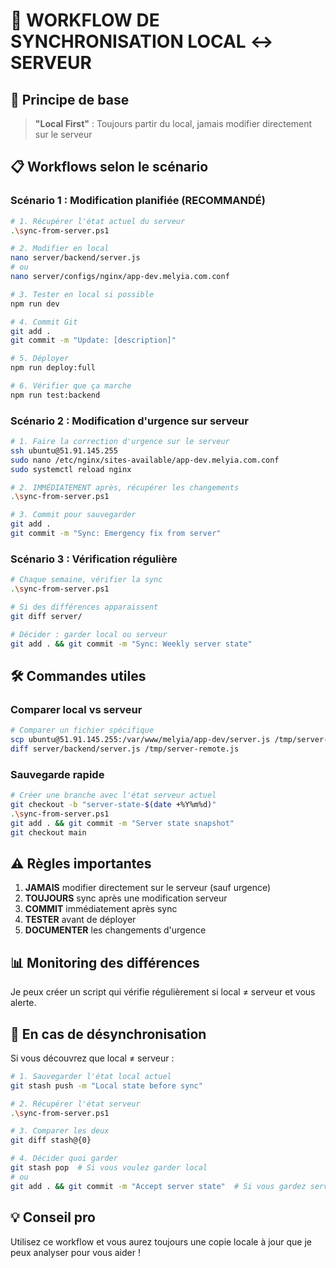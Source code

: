 # 🔄 WORKFLOW DE SYNCHRONISATION LOCAL ↔ SERVEUR

## 🎯 **Principe de base**

> **"Local First"** : Toujours partir du local, jamais modifier directement sur le serveur

## 📋 **Workflows selon le scénario**

### **Scénario 1 : Modification planifiée (RECOMMANDÉ)**

```bash
# 1. Récupérer l'état actuel du serveur
.\sync-from-server.ps1

# 2. Modifier en local
nano server/backend/server.js
# ou
nano server/configs/nginx/app-dev.melyia.com.conf

# 3. Tester en local si possible
npm run dev

# 4. Commit Git
git add .
git commit -m "Update: [description]"

# 5. Déployer
npm run deploy:full

# 6. Vérifier que ça marche
npm run test:backend
```

### **Scénario 2 : Modification d'urgence sur serveur**

```bash
# 1. Faire la correction d'urgence sur le serveur
ssh ubuntu@51.91.145.255
sudo nano /etc/nginx/sites-available/app-dev.melyia.com.conf
sudo systemctl reload nginx

# 2. IMMÉDIATEMENT après, récupérer les changements
.\sync-from-server.ps1

# 3. Commit pour sauvegarder
git add .
git commit -m "Sync: Emergency fix from server"
```

### **Scénario 3 : Vérification régulière**

```bash
# Chaque semaine, vérifier la sync
.\sync-from-server.ps1

# Si des différences apparaissent
git diff server/

# Décider : garder local ou serveur
git add . && git commit -m "Sync: Weekly server state"
```

## 🛠️ **Commandes utiles**

### **Comparer local vs serveur**

```bash
# Comparer un fichier spécifique
scp ubuntu@51.91.145.255:/var/www/melyia/app-dev/server.js /tmp/server-remote.js
diff server/backend/server.js /tmp/server-remote.js
```

### **Sauvegarde rapide**

```bash
# Créer une branche avec l'état serveur actuel
git checkout -b "server-state-$(date +%Y%m%d)"
.\sync-from-server.ps1
git add . && git commit -m "Server state snapshot"
git checkout main
```

## ⚠️ **Règles importantes**

1. **JAMAIS** modifier directement sur le serveur (sauf urgence)
2. **TOUJOURS** sync après une modification serveur
3. **COMMIT** immédiatement après sync
4. **TESTER** avant de déployer
5. **DOCUMENTER** les changements d'urgence

## 📊 **Monitoring des différences**

Je peux créer un script qui vérifie régulièrement si local ≠ serveur et vous alerte.

## 🚨 **En cas de désynchronisation**

Si vous découvrez que local ≠ serveur :

```bash
# 1. Sauvegarder l'état local actuel
git stash push -m "Local state before sync"

# 2. Récupérer l'état serveur
.\sync-from-server.ps1

# 3. Comparer les deux
git diff stash@{0}

# 4. Décider quoi garder
git stash pop  # Si vous voulez garder local
# ou
git add . && git commit -m "Accept server state"  # Si vous gardez serveur
```

## 💡 **Conseil pro**

Utilisez ce workflow et vous aurez toujours une copie locale à jour que je peux analyser pour vous aider !

